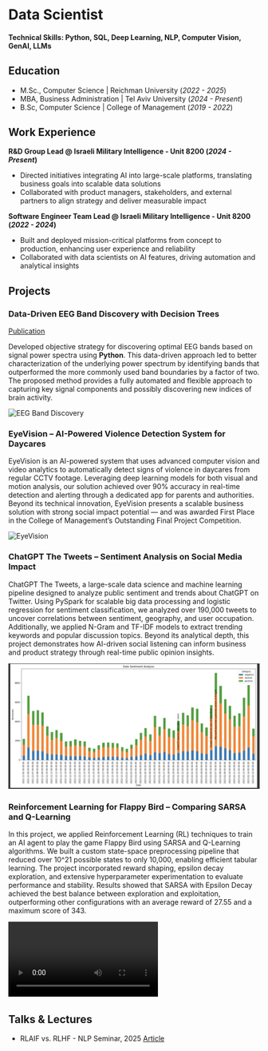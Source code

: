# Data Scientist

#### Technical Skills: Python, SQL, Deep Learning, NLP, Computer Vision, GenAI, LLMs

## Education
- M.Sc., Computer Science | Reichman University (_2022 - 2025_)
- MBA, Business Administration	| Tel Aviv University (_2024 - Present_)
- B.Sc, Computer Science | College of Management (_2019 - 2022_)

## Work Experience
**R&D Group Lead @ Israeli Military Intelligence - Unit 8200 (_2024 - Present_)**
- Directed initiatives integrating AI into large-scale platforms, translating business goals into scalable data solutions
- Collaborated with product managers, stakeholders, and external partners to align strategy and deliver measurable impact

**Software Engineer Team Lead @ Israeli Military Intelligence - Unit 8200 (_2022 - 2024_)**
- Built and deployed mission-critical platforms from concept to production, enhancing user experience and reliability
- Collaborated with data scientists on AI features, driving automation and analytical insights

## Projects
### Data-Driven EEG Band Discovery with Decision Trees
[Publication](https://www.mdpi.com/1424-8220/22/8/3048)

Developed objective strategy for discovering optimal EEG bands based on signal power spectra using **Python**. This data-driven approach led to better characterization of the underlying power spectrum by identifying bands that outperformed the more commonly used band boundaries by a factor of two. The proposed method provides a fully automated and flexible approach to capturing key signal components and possibly discovering new indices of brain activity.

![EEG Band Discovery](/assets/img/eeg_band_discovery.jpeg)

### EyeVision – AI-Powered Violence Detection System for Daycares

EyeVision is an AI-powered system that uses advanced computer vision and video analytics to automatically detect signs of violence in daycares from regular CCTV footage. Leveraging deep learning models for both visual and motion analysis, our solution achieved over 90% accuracy in real-time detection and alerting through a dedicated app for parents and authorities. Beyond its technical innovation, EyeVision presents a scalable business solution with strong social impact potential — and was awarded First Place in the College of Management’s Outstanding Final Project Competition.

![EyeVision](/assets/img/EyeVision.png)

### ChatGPT The Tweets – Sentiment Analysis on Social Media Impact

ChatGPT The Tweets, a large-scale data science and machine learning pipeline designed to analyze public sentiment and trends about ChatGPT on Twitter. Using PySpark for scalable big data processing and logistic regression for sentiment classification, we analyzed over 190,000 tweets to uncover correlations between sentiment, geography, and user occupation. Additionally, we applied N-Gram and TF-IDF models to extract trending keywords and popular discussion topics. Beyond its analytical depth, this project demonstrates how AI-driven social listening can inform business and product strategy through real-time public opinion insights.

![ChatGPT The Tweets](/assets/img/ChatGPT_The_Tweets.png)

### Reinforcement Learning for Flappy Bird – Comparing SARSA and Q-Learning

In this project, we applied Reinforcement Learning (RL) techniques to train an AI agent to play the game Flappy Bird using SARSA and Q-Learning algorithms. We built a custom state-space preprocessing pipeline that reduced over 10^21 possible states to only 10,000, enabling efficient tabular learning. The project incorporated reward shaping, epsilon decay exploration, and extensive hyperparameter experimentation to evaluate performance and stability. Results showed that SARSA with Epsilon Decay achieved the best balance between exploration and exploitation, outperforming other configurations with an average reward of 27.55 and a maximum score of 343.

![Flappy Bird](/assets/img/FlappyBird.mp4)

## Talks & Lectures
- RLAIF vs. RLHF - NLP Seminar, 2025 [Article](https://arxiv.org/abs/2309.00267)
